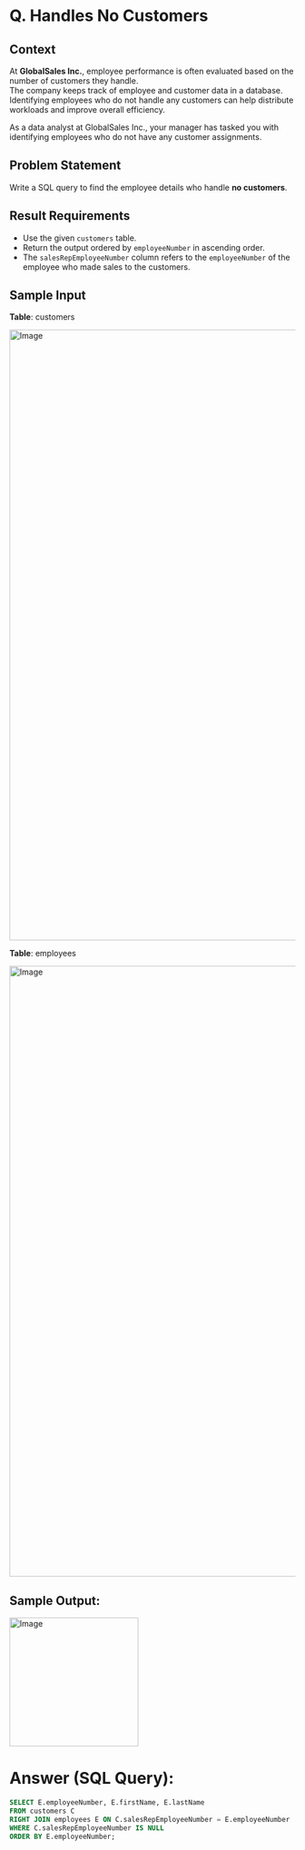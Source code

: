# Q. Handles No Customers

## Context

At **GlobalSales Inc.**, employee performance is often evaluated based on the number of customers they handle.  
The company keeps track of employee and customer data in a database. Identifying employees who do not handle any customers can help distribute workloads and improve overall efficiency.

As a data analyst at GlobalSales Inc., your manager has tasked you with identifying employees who do not have any customer assignments.

## Problem Statement

Write a SQL query to find the employee details who handle **no customers**.

## Result Requirements

- Use the given `customers` table.
- Return the output ordered by `employeeNumber` in ascending order.
- The `salesRepEmployeeNumber` column refers to the `employeeNumber` of the employee who made sales to the customers.

## Sample Input

**Table**: customers

<img width="1076" alt="Image" src="https://github.com/user-attachments/assets/aab4b7e1-fc66-4364-bdc0-d01838a976e6" />

**Table**: employees

<img width="1076" alt="Image" src="https://github.com/user-attachments/assets/aab4b7e1-fc66-4364-bdc0-d01838a976e6" />

## Sample Output:

<img width="227" alt="Image" src="https://github.com/user-attachments/assets/07049467-829a-46a5-9615-04de163ebcab" />


# Answer (SQL Query):

```sql
SELECT E.employeeNumber, E.firstName, E.lastName
FROM customers C
RIGHT JOIN employees E ON C.salesRepEmployeeNumber = E.employeeNumber
WHERE C.salesRepEmployeeNumber IS NULL
ORDER BY E.employeeNumber;
